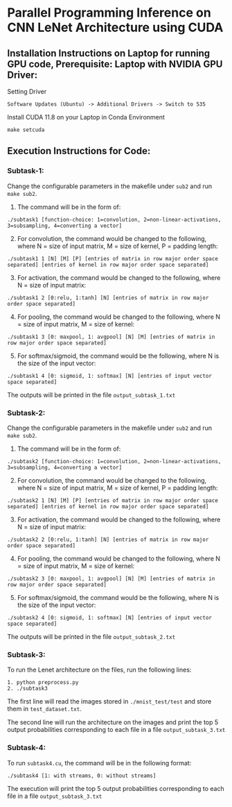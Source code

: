 # Parallel Programming Inference on CNN LeNet Architecture using CUDA

## Installation Instructions on Laptop for running GPU code, Prerequisite: Laptop with NVIDIA GPU Driver:

Setting Driver    
```
Software Updates (Ubuntu) -> Additional Drivers -> Switch to 535
```

Install CUDA 11.8 on your Laptop in Conda Environment
```
make setcuda
```

## Execution Instructions for Code:

### Subtask-1:

Change the configurable parameters in the makefile under `sub2` and run `make sub2`. 
1. The command will be in the form of:
 ```
 ./subtask1 [function-choice: 1=convolution, 2=non-linear-activations, 3=subsampling, 4=converting a vector]
 ```
2. For convolution, the command would be changed to the following, where N = size of input matrix, M = size of kernel, P = padding length:
```
./subtask1 1 [N] [M] [P] [entries of matrix in row major order space separated] [entries of kernel in row major order space separated]
```


3. For activation, the command would be changed to the following, where N = size of input matrix: 
```
./subtask1 2 [0:relu, 1:tanh] [N] [entries of matrix in row major order space separated]
``` 

4. For pooling, the command would be changed to the following, where N = size of input matrix, M = size of kernel:

```
./subtask1 3 [0: maxpool, 1: avgpool] [N] [M] [entries of matrix in row major order space separated]
```

5. For softmax/sigmoid, the command would be the following, where N is the size of the input vector:

```
./subtask1 4 [0: sigmoid, 1: softmax] [N] [entries of input vector space separated]
```

The outputs will be printed in the file `output_subtask_1.txt`

### Subtask-2:
Change the configurable parameters in the makefile under `sub2` and run `make sub2`. 
1. The command will be in the form of:
 ```
 ./subtask2 [function-choice: 1=convolution, 2=non-linear-activations, 3=subsampling, 4=converting a vector]
 ```
2. For convolution, the command would be changed to the following, where N = size of input matrix, M = size of kernel, P = padding length:
```
./subtask2 1 [N] [M] [P] [entries of matrix in row major order space separated] [entries of kernel in row major order space separated]
```


3. For activation, the command would be changed to the following, where N = size of input matrix: 
```
./subtask2 2 [0:relu, 1:tanh] [N] [entries of matrix in row major order space separated]
``` 

4. For pooling, the command would be changed to the following, where N = size of input matrix, M = size of kernel:

```
./subtask2 3 [0: maxpool, 1: avgpool] [N] [M] [entries of matrix in row major order space separated]
```

5. For softmax/sigmoid, the command would be the following, where N is the size of the input vector:

```
./subtask2 4 [0: sigmoid, 1: softmax] [N] [entries of input vector space separated]
```

The outputs will be printed in the file `output_subtask_2.txt`

### Subtask-3:

To run the Lenet architecture on the files, run the following lines:

```
1. python preprocess.py
2. ./subtask3 
```
The first line will read the images stored in `./mnist_test/test` and store them in `test_dataset.txt`. 

The second line will run the architecture on the images and print the top 5 output probabilities corresponding to each file in a file `output_subtask_3.txt`

### Subtask-4:

To run `subtask4.cu`, the command will be in the following format:

```
./subtask4 [1: with streams, 0: without streams]
```

The execution will print the top 5 output probabilities corresponding to each file in a file `output_subtask_3.txt`








